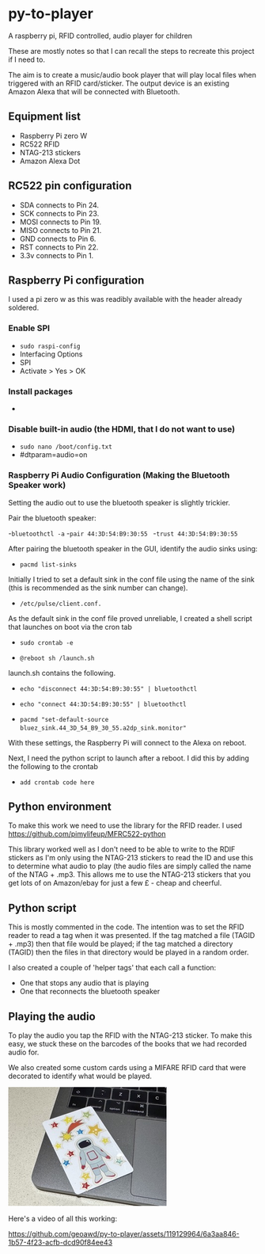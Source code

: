 # py-to-player
A raspberry pi, RFID controlled, audio player for children

These are mostly notes so that I can recall the steps to recreate this project if I need to.

The aim is to create a music/audio book player that will play local files when triggered with an RFID card/sticker. The output device is an existing Amazon Alexa that will be connected with Bluetooth.

## Equipment list
- Raspberry Pi zero W
- RC522 RFID
- NTAG-213 stickers
- Amazon Alexa Dot

## RC522 pin configuration
- SDA connects to Pin 24.
- SCK connects to Pin 23.
- MOSI connects to Pin 19.
- MISO connects to Pin 21.
- GND connects to Pin 6.
- RST connects to Pin 22.
- 3.3v connects to Pin 1.

## Raspberry Pi configuration
I used a pi zero w as this was readibly available with the header already soldered.

### Enable SPI
- `sudo raspi-config`
- Interfacing Options
- SPI
- Activate > Yes > OK

### Install packages
- 
   
### Disable built-in audio (the HDMI, that I do not want to use)
- `sudo nano /boot/config.txt`
- #dtparam=audio=on

### Raspberry Pi Audio Configuration (Making the Bluetooth Speaker work)
Setting the audio out to use the bluetooth speaker is slightly trickier. 

Pair the bluetooth speaker:

-`bluetoothctl -a`
-`pair 44:3D:54:B9:30:55 `
-`trust 44:3D:54:B9:30:55`

After pairing the bluetooth speaker in the GUI, identify the audio sinks using:

- `pacmd list-sinks`

Initially I tried to set a default sink in the conf file using the name of the sink (this is recommended as the sink number can change).

- `/etc/pulse/client.conf.`

As the default sink in the conf file proved unreliable, I created a shell script that launches on boot via the cron tab

- `sudo crontab -e `

- `@reboot sh /launch.sh`

launch.sh contains the following.

- `echo "disconnect 44:3D:54:B9:30:55" | bluetoothctl`

- `echo "connect 44:3D:54:B9:30:55" | bluetoothctl`

- `pacmd "set-default-source bluez_sink.44_3D_54_B9_30_55.a2dp_sink.monitor"`

With these settings, the Raspberry Pi will connect to the Alexa on reboot.

Next, I need the python script to launch after a reboot. I did this by adding the following to the crontab

- `add crontab code here`

## Python environment
To make this work we need to use the library for the RFID reader. I used https://github.com/pimylifeup/MFRC522-python

This library worked well as I don't need to be able to write to the RDIF stickers as I'm only using the NTAG-213 stickers to read the ID and use this to determine what audio to play (the audio files are simply called the name of the NTAG + .mp3. This allows me to use the NTAG-213 stickers that you get lots of on Amazon/ebay for just a few £ - cheap and cheerful.

## Python script
This is mostly commented in the code. The intention was to set the RFID reader to read a tag when it was presented. If the tag matched a file (TAGID + .mp3) then that file would be played; if the tag matched a directory (TAGID) then the files in that directory would be played in a random order.

I also created a couple of 'helper tags' that each call a function:

- One that stops any audio that is playing
- One that reconnects the bluetooth speaker

## Playing the audio
To play the audio you tap the RFID with the NTAG-213 sticker. To make this easy, we stuck these on the barcodes of the books that we had recorded audio for.

We also created some custom cards using a MIFARE RFID card that were decorated to identify what would be played.

![Custom card (That plays zoom zoom zoom, we're going to the moon](CustomCard.jpeg)

Here's a video of all this working:


https://github.com/geoawd/py-to-player/assets/119129964/6a3aa846-1b57-4f23-acfb-dcd90f84ee43


